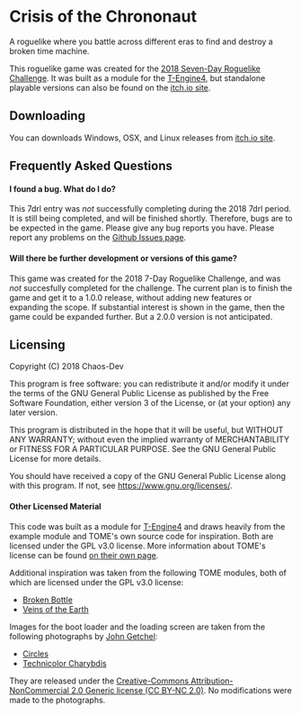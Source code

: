# Crisis of the Chrononaut

A roguelike where you battle across different eras to find and destroy a broken time machine. 

This roguelike game was created for the [2018 Seven-Day Roguelike Challenge](https://itch.io/jam/7drl-challenge-2018).
It was built as a module for the [T-Engine4](https://te4.org/te4),
but standalone playable versions can also be found on the [itch.io site](https://chaosdev.itch.io/crisis-of-the-chrononaut).

## Downloading
 
You can downloads Windows, OSX, and Linux releases from [itch.io site](https://chaosdev.itch.io/crisis-of-the-chrononaut).

## Frequently Asked Questions

#### I found a bug. What do I do?

This 7drl entry was *not* successfully completing during the 2018 7drl period.
It is still being completed, and will be finished shortly.
Therefore, bugs are to be expected in the game.  Please give any bug reports you have. 
Please report any problems on the [Github Issues page](https://github.com/chaos-dev/crisis-of-the-chrononaut/issues).

#### Will there be further development or versions of this game?

This game was created for the 2018 7-Day Roguelike Challenge, and was *not*
succesfully completed for the challenge. The current plan is to finish the 
game and get it to a 1.0.0 release, without adding new features or expanding
the scope.  If substantial interest is shown in
the game, then the game could be expanded further.
But a 2.0.0 version is not anticipated.

## Licensing

Copyright (C) 2018 Chaos-Dev 

This program is free software: you can redistribute it and/or modify
it under the terms of the GNU General Public License as published by
the Free Software Foundation, either version 3 of the License, or
(at your option) any later version.

This program is distributed in the hope that it will be useful,
but WITHOUT ANY WARRANTY; without even the implied warranty of
MERCHANTABILITY or FITNESS FOR A PARTICULAR PURPOSE.  See the
GNU General Public License for more details.

You should have received a copy of the GNU General Public License
along with this program.  If not, see <https://www.gnu.org/licenses/>.

#### Other Licensed Material

This code was built as a module for [T-Engine4](https://te4.org/te4) and draws
heavily from the example module and TOME's own source code for inspiration.
Both are licensed under the GPL v3.0 license.
More information about TOME's license can be found [on their own page](https://te4.org/license).

Additional inspiration was taken from the following TOME modules,
both of which are licensed under the GPL v3.0 license:

+ [Broken Bottle](http://www.roguebasin.com/index.php?title=Broken_Bottle)
+ [Veins of the Earth](http://www.moddb.com/mods/the-veins-of-the-earth)

Images for the boot loader and the loading screen are taken from the following
photographs by [John Getchel](https://www.flickr.com/photos/john_getchel/):

+ [Circles](https://flic.kr/p/SJxu2S)
+ [Technicolor Charybdis](https://flic.kr/p/PHXDrn)

They are released under the [Creative-Commons Attribution-NonCommercial 2.0 Generic license (CC BY-NC 2.0)](https://creativecommons.org/licenses/by-nc/2.0/legalcode).
No modifications were made to the photographs.
